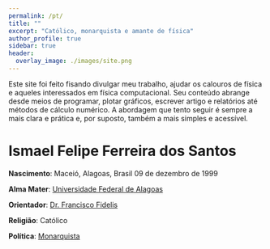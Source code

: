 ```yaml
---
permalink: /pt/
title: ""
excerpt: "Católico, monarquista e amante de física"
author_profile: true
sidebar: true
header:
  overlay_image: ./images/site.png
---
```


Este site foi feito fisando divulgar meu trabalho, ajudar os calouros de física e aqueles interessados em física computacional. Seu conteúdo abrange desde meios de programar, plotar gráficos, escrever artigo e relatórios até métodos de cálculo numérico. A abordagem que tento seguir é sempre a mais clara e prática e, por suposto, também a mais simples e acessível.


# Ismael Felipe Ferreira dos Santos

**Nascimento**: Maceió, Alagoas, Brasil 09 de dezembro de 1999

**Alma Mater**: [Universidade Federal de Alagoas](http://www.ufal.edu.br/ufal)

**Orientador**: [Dr. Francisco Fidelis](http://200.17.113.231/~fidelis)

**Religião**: Católico

**Política**: [Monarquista](https://monarquia.org.br/)
